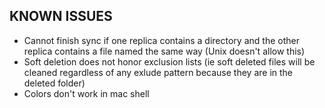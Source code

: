 KNOWN ISSUES
------------

- Cannot finish sync if one replica contains a directory and the other replica contains a file named the same way (Unix doesn't allow this)
- Soft deletion does not honor exclusion lists (ie soft deleted files will be cleaned regardless of any exlude pattern because they are in the deleted folder)
- Colors don't work in mac shell

